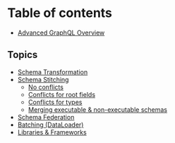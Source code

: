 # Table of contents

* [Advanced GraphQL Overview](README.md)

## Topics

* [Schema Transformation](./graphql-gateway/schema-transformation.md)
* [Schema Stitching](./graphql-gateway/schema-stitching.md)
  * [No conflicts](./graphql-gateway/schema-stitching/ex1.md)
  * [Conflicts for root fields](./graphql-gateway/schema-stitching/ex2.md)
  * [Conflicts for types](./graphql-gateway/schema-stitching/ex3.md)
  * [Merging executable & non-executable schemas](./graphql-gateway/schema-stitching/ex4.md)
* [Schema Federation](./graphql-gateway/schema-federation.md)
* [Batching (DataLoader)](./graphql-gateway/batching-dataloader.md)
* [Libraries & Frameworks](./graphql-gateway/libraries-frameworks.md)
<!-- * [Subscriptions](./graphql-gateway/subscriptions.md) -->

<!-- 
## Subscriptions

* [Architecture]()
* [Protocols]()

## Best Practices

* [Tooling]()
* [GraphQL Database]()
* [HTTP Handling]()
* [Server-side GraphQL]()
* [Pagination]()
* [Error Handling]()
* [File Upload]()
* Codegen

## Experimental

* [Semantic web]()
* [Live Queries]() 
* [Custom Directives]()
-->
